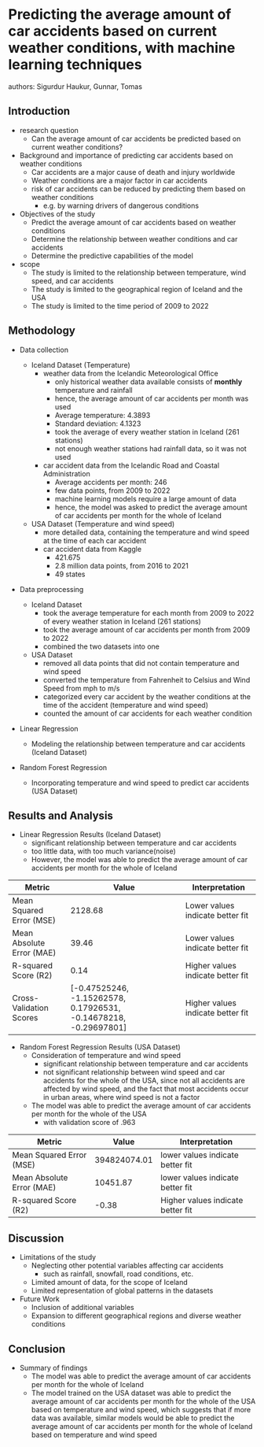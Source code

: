 # Predicting the average amount of car accidents based on current weather conditions, with machine learning techniques

authors: Sigurdur Haukur, Gunnar, Tomas

## Introduction

- research question
  - Can the average amount of car accidents be predicted based on current weather conditions?
- Background and importance of predicting car accidents based on weather conditions
  - Car accidents are a major cause of death and injury worldwide
  - Weather conditions are a major factor in car accidents
  - risk of car accidents can be reduced by predicting them based on weather conditions
    - e.g. by warning drivers of dangerous conditions
- Objectives of the study
  - Predict the average amount of car accidents based on weather conditions
  - Determine the relationship between weather conditions and car accidents
  - Determine the predictive capabilities of the model
- scope
  - The study is limited to the relationship between temperature, wind speed, and car accidents
  - The study is limited to the geographical region of Iceland and the USA
  - The study is limited to the time period of 2009 to 2022

## Methodology

- Data collection

  - Iceland Dataset (Temperature)
    - weather data from the Icelandic Meteorological Office
      - only historical weather data available consists of **monthly** temperature and rainfall
      - hence, the average amount of car accidents per month was used
      - Average temperature: 4.3893
      - Standard deviation: 4.1323
      - took the average of every weather station in Iceland (261 stations)
      - not enough weather stations had rainfall data, so it was not used
    - car accident data from the Icelandic Road and Coastal Administration
      - Average accidents per month: 246
      - few data points, from 2009 to 2022
      - machine learning models require a large amount of data
      - hence, the model was asked to predict the average amount of car accidents per month for the whole of Iceland
  - USA Dataset (Temperature and wind speed)
    - more detailed data, containing the temperature and wind speed at the time of each car accident
    - car accident data from Kaggle
      - 421.675
      - 2.8 million data points, from 2016 to 2021
      - 49 states

- Data preprocessing

  - Iceland Dataset
    - took the average temperature for each month from 2009 to 2022 of every weather station in Iceland (261 stations)
    - took the average amount of car accidents per month from 2009 to 2022
    - combined the two datasets into one
  - USA Dataset
    - removed all data points that did not contain temperature and wind speed
    - converted the temperature from Fahrenheit to Celsius and Wind Speed from mph to m/s
    - categorized every car accident by the weather conditions at the time of the accident (temperature and wind speed)
    - counted the amount of car accidents for each weather condition

- Linear Regression
  - Modeling the relationship between temperature and car accidents (Iceland Dataset)
- Random Forest Regression
  - Incorporating temperature and wind speed to predict car accidents (USA Dataset)

## Results and Analysis

- Linear Regression Results (Iceland Dataset)
  - significant relationship between temperature and car accidents
  - too little data, with too much variance(noise)
  - However, the model was able to predict the average amount of car accidents per month for the whole of Iceland

| Metric                    | Value                                                            | Interpretation                    |
| ------------------------- | ---------------------------------------------------------------- | --------------------------------- |
| Mean Squared Error (MSE)  | 2128.68                                                          | Lower values indicate better fit  |
| Mean Absolute Error (MAE) | 39.46                                                            | Lower values indicate better fit  |
| R-squared Score (R2)      | 0.14                                                             | Higher values indicate better fit |
| Cross-Validation Scores   | [-0.47525246, -1.15262578, 0.17926531, -0.14678218, -0.29697801] | Higher values indicate better fit |

- Random Forest Regression Results (USA Dataset)
  - Consideration of temperature and wind speed
    - significant relationship between temperature and car accidents
    - not significant relationship between wind speed and car accidents for the whole of the USA, since not all accidents are affected by wind speed, and the fact that most accidents occur in urban areas, where wind speed is not a factor
  - The model was able to predict the average amount of car accidents per month for the whole of the USA
    - with validation score of .963

| Metric                    | Value        | Interpretation                    |
| ------------------------- | ------------ | --------------------------------- |
| Mean Squared Error (MSE)  | 394824074.01 | lower values indicate better fit  |
| Mean Absolute Error (MAE) | 10451.87     | lower values indicate better fit  |
| R-squared Score (R2)      | -0.38        | Higher values indicate better fit |

## Discussion

- Limitations of the study
  - Neglecting other potential variables affecting car accidents
    - such as rainfall, snowfall, road conditions, etc.
  - Limited amount of data, for the scope of Iceland
  - Limited representation of global patterns in the datasets
- Future Work
  - Inclusion of additional variables
  - Expansion to different geographical regions and diverse weather conditions

## Conclusion

- Summary of findings
  - The model was able to predict the average amount of car accidents per month for the whole of Iceland
  - The model trained on the USA dataset was able to predict the average amount of car accidents per month for the whole of the USA based on temperature and wind speed, which suggests that if more data was available, similar models would be able to predict the average amount of car accidents per month for the whole of Iceland based on temperature and wind speed
  <!-- - Implications and recommendations for further research
  - the ability to predict the average amount of car accidents based on weather conditions can be used to reduce the risk of car accidents
    - e.g. by warning drivers of dangerous conditions
  - further research should be done on the relationship between weather conditions and car accidents
    - e.g. by including additional variables, such as rainfall, snowfall, road conditions, visibility etc.
    - further data collection is required for this -->

